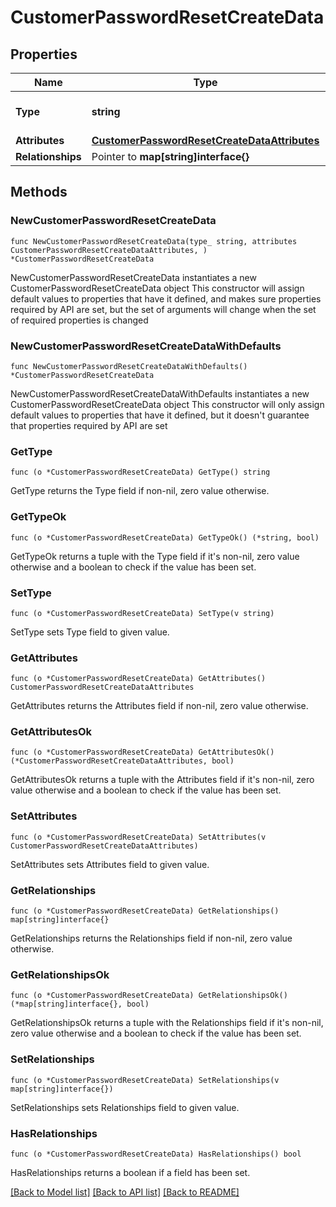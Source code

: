 # CustomerPasswordResetCreateData

## Properties

Name | Type | Description | Notes
------------ | ------------- | ------------- | -------------
**Type** | **string** | The resource&#39;s type | [default to "customer_password_resets"]
**Attributes** | [**CustomerPasswordResetCreateDataAttributes**](CustomerPasswordResetCreateDataAttributes.md) |  | 
**Relationships** | Pointer to **map[string]interface{}** |  | [optional] 

## Methods

### NewCustomerPasswordResetCreateData

`func NewCustomerPasswordResetCreateData(type_ string, attributes CustomerPasswordResetCreateDataAttributes, ) *CustomerPasswordResetCreateData`

NewCustomerPasswordResetCreateData instantiates a new CustomerPasswordResetCreateData object
This constructor will assign default values to properties that have it defined,
and makes sure properties required by API are set, but the set of arguments
will change when the set of required properties is changed

### NewCustomerPasswordResetCreateDataWithDefaults

`func NewCustomerPasswordResetCreateDataWithDefaults() *CustomerPasswordResetCreateData`

NewCustomerPasswordResetCreateDataWithDefaults instantiates a new CustomerPasswordResetCreateData object
This constructor will only assign default values to properties that have it defined,
but it doesn't guarantee that properties required by API are set

### GetType

`func (o *CustomerPasswordResetCreateData) GetType() string`

GetType returns the Type field if non-nil, zero value otherwise.

### GetTypeOk

`func (o *CustomerPasswordResetCreateData) GetTypeOk() (*string, bool)`

GetTypeOk returns a tuple with the Type field if it's non-nil, zero value otherwise
and a boolean to check if the value has been set.

### SetType

`func (o *CustomerPasswordResetCreateData) SetType(v string)`

SetType sets Type field to given value.


### GetAttributes

`func (o *CustomerPasswordResetCreateData) GetAttributes() CustomerPasswordResetCreateDataAttributes`

GetAttributes returns the Attributes field if non-nil, zero value otherwise.

### GetAttributesOk

`func (o *CustomerPasswordResetCreateData) GetAttributesOk() (*CustomerPasswordResetCreateDataAttributes, bool)`

GetAttributesOk returns a tuple with the Attributes field if it's non-nil, zero value otherwise
and a boolean to check if the value has been set.

### SetAttributes

`func (o *CustomerPasswordResetCreateData) SetAttributes(v CustomerPasswordResetCreateDataAttributes)`

SetAttributes sets Attributes field to given value.


### GetRelationships

`func (o *CustomerPasswordResetCreateData) GetRelationships() map[string]interface{}`

GetRelationships returns the Relationships field if non-nil, zero value otherwise.

### GetRelationshipsOk

`func (o *CustomerPasswordResetCreateData) GetRelationshipsOk() (*map[string]interface{}, bool)`

GetRelationshipsOk returns a tuple with the Relationships field if it's non-nil, zero value otherwise
and a boolean to check if the value has been set.

### SetRelationships

`func (o *CustomerPasswordResetCreateData) SetRelationships(v map[string]interface{})`

SetRelationships sets Relationships field to given value.

### HasRelationships

`func (o *CustomerPasswordResetCreateData) HasRelationships() bool`

HasRelationships returns a boolean if a field has been set.


[[Back to Model list]](../README.md#documentation-for-models) [[Back to API list]](../README.md#documentation-for-api-endpoints) [[Back to README]](../README.md)


